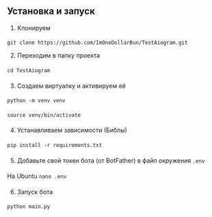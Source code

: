 ## Установка и запуск
1. Клонируем
####
```git clone https://github.com/ImOneDollarBun/TestAiogram.git```

2. Переходим в папку проекта
####
```cd TestAiogram```
####
3. Создаем виртуалку и активируем её
####
```python -m venv venv```
####
```source venv/bin/activate```
####
4. Устанавливаем зависимости (Библы)
####
```pip install -r requirements.txt```
####
5. Добавьте свой токен бота (от BotFather) в файл окружения ``.env``
####
На Ubuntu
```nano .env```
####
6. Запуск бота
####
```python main.py```